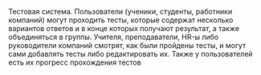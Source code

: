 Тестовая система.
Пользователи (ученики, студенты, работники компаний) могут проходить тесты, 
которые содержат несколько вариантов ответов и в конце которых получают результат, а также объединяться в группы. 
Учителя, преподаватели, HR-ы либо руководители компаний смотрят, как были пройдены тесты, и могут сами добавлять тесты 
либо редактировать их. Также у пользователей есть их прогресс прохождения тестов

